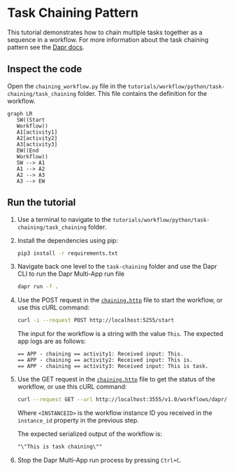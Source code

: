 # Task Chaining Pattern

This tutorial demonstrates how to chain multiple tasks together as a sequence in a workflow. For more information about the task chaining pattern see the [Dapr docs](https://docs.dapr.io/developing-applications/building-blocks/workflow/workflow-patterns/#task-chaining).

## Inspect the code

Open the `chaining_workflow.py` file in the `tutorials/workflow/python/task-chaining/task_chaining` folder. This file contains the definition for the workflow.

```mermaid
graph LR
   SW((Start
   Workflow))
   A1[activity1]
   A2[activity2]
   A3[activity3]
   EW((End
   Workflow))
   SW --> A1
   A1 --> A2
   A2 --> A3
   A3 --> EW
```


## Run the tutorial

1. Use a terminal to navigate to the `tutorials/workflow/python/task-chaining/task_chaining` folder.
2. Install the dependencies using pip:

    ```bash
    pip3 install -r requirements.txt
    ```

3. Navigate back one level to the `task-chaining` folder and use the Dapr CLI to run the Dapr Multi-App run file

    <!-- STEP
    name: Run multi app run template
    expected_stdout_lines:
    - 'Started Dapr with app id "chaining"'
    expected_stderr_lines:
    working_dir: .
    output_match_mode: substring
    background: true
    sleep: 15
    timeout_seconds: 30
    -->
    ```bash
    dapr run -f .
    ```
    <!-- END_STEP -->

4. Use the POST request in the [`chaining.http`](./chaining.http) file to start the workflow, or use this cURL command:

    ```bash
    curl -i --request POST http://localhost:5255/start
    ```

    The input for the workflow is a string with the value `This`. The expected app logs are as follows:

    ```text
    == APP - chaining == activity1: Received input: This.
    == APP - chaining == activity2: Received input: This is.
    == APP - chaining == activity3: Received input: This is task.
    ```

5. Use the GET request in the [`chaining.http`](./chaining.http) file to get the status of the workflow, or use this cURL command:

    ```bash
    curl --request GET --url http://localhost:3555/v1.0/workflows/dapr/<INSTANCEID>
    ```

    Where `<INSTANCEID>` is the workflow instance ID you received in the `instance_id` property in the previous step.

    The expected serialized output of the workflow is:

    ```txt
    "\"This is task chaining\""
    ```

6. Stop the Dapr Multi-App run process by pressing `Ctrl+C`.
